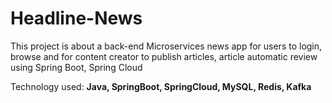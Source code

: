 # Headline-News
 This project is about a back-end Microservices news app for users to login, browse and for content creator to publish articles, article automatic review using Spring Boot, Spring Cloud
 
 Technology used: **Java, SpringBoot, SpringCloud, MySQL, Redis, Kafka**
